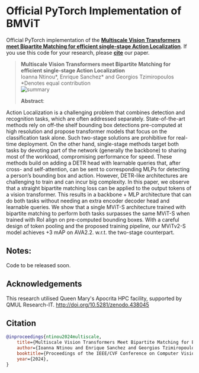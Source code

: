 # Official PyTorch Implementation of BMViT

Official PyTorch implementation of the **[Multiscale Vision Transformers meet Bipartite Matching for efficient single-stage Action Localization](https://arxiv.org/pdf/2312.17686)**. If you use this code for your research, please [**cite**](#citation) our paper.


> **Multiscale Vision Transformers meet Bipartite Matching for efficient single-stage Action Localization**<br>
> Ioanna Ntinou*, Enrique Sanchez* and Georgios Tzimiropoulos<br>
> *Denotes equal contribution 
> <br>
> ![summary](figs/graphabs_comparison.png)
>
> **Abstract**: 

<p alighn="center">
Action Localization is a challenging problem that combines detection and recognition tasks, which are often addressed separately. State-of-the-art methods rely on off-the shelf bounding box detections pre-computed at high resolution and propose transformer models that focus on the classification task alone. Such two-stage solutions are prohibitive for real-time deployment. On the other hand, single-stage methods target both tasks by devoting part of the network (generally the backbone) to sharing most of the workload, compromising performance for speed. These methods build on adding a DETR head with learnable queries that, after cross- and self-attention, can be sent to corresponding MLPs for detecting a person’s bounding box and action. However, DETR-like architectures are challenging to train and can incur big complexity. In this paper, we observe that a straight bipartite matching loss can be applied to the output tokens of a vision transformer. This results in a backbone + MLP architecture that can do both tasks without needing an extra encoder decoder head and learnable queries. We show that a single MViT-S architecture trained with bipartite matching to perform both tasks surpasses the same MViT-S when trained with RoI align on pre-computed bounding boxes. With a careful design of token pooling and the proposed training pipeline, our MViTv2-S model achieves +3 mAP on AVA2.2. w.r.t. the two-stage counterpart.
</p>

## Notes:

Code to be released soon.

## Acknowledgements

This research utilised Queen Mary's Apocrita HPC facility, supported by QMUL Research-IT. http://doi.org/10.5281/zenodo.438045

## Citation
```bibtex
@inproceedings{ntinou2024multiscale,
    title={Multiscale Vision Transformers Meet Bipartite Matching for Efficient Single-Stage Action Localization},
    author={Ioanna Ntinou and Enrique Sanchez and Georgios Tzimiropoulos},
    booktitle={Proceedings of the IEEE/CVF Conference on Computer Vision and Pattern Recognition (CVPR)},
    year={2024},
}
```
